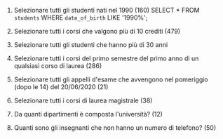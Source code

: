 1. Selezionare tutti gli studenti nati nel 1990 (160)
SELECT * FROM `students` WHERE `date_of_birth` LIKE '1990%';


2. Selezionare tutti i corsi che valgono più di 10 crediti (479)



3. Selezionare tutti gli studenti che hanno più di 30 anni



4. Selezionare tutti i corsi del primo semestre del primo anno di un qualsiasi corso di
laurea (286)



5. Selezionare tutti gli appelli d'esame che avvengono nel pomeriggio (dopo le 14) del
20/06/2020 (21)



6. Selezionare tutti i corsi di laurea magistrale (38)



7. Da quanti dipartimenti è composta l'università? (12)



8. Quanti sono gli insegnanti che non hanno un numero di telefono? (50)